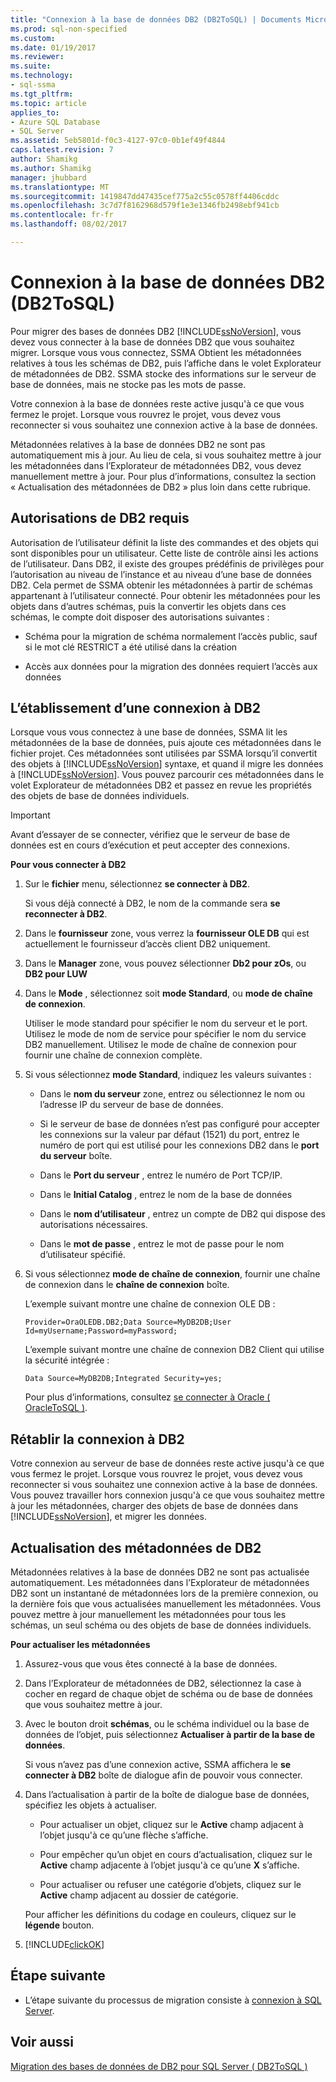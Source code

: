 ```yaml
---
title: "Connexion à la base de données DB2 (DB2ToSQL) | Documents Microsoft"
ms.prod: sql-non-specified
ms.custom: 
ms.date: 01/19/2017
ms.reviewer: 
ms.suite: 
ms.technology:
- sql-ssma
ms.tgt_pltfrm: 
ms.topic: article
applies_to:
- Azure SQL Database
- SQL Server
ms.assetid: 5eb5801d-f0c3-4127-97c0-0b1ef49f4844
caps.latest.revision: 7
author: Shamikg
ms.author: Shamikg
manager: jhubbard
ms.translationtype: MT
ms.sourcegitcommit: 1419847dd47435cef775a2c55c0578ff4406cddc
ms.openlocfilehash: 3c7d7f8162968d579f1e3e1346fb2498ebf941cb
ms.contentlocale: fr-fr
ms.lasthandoff: 08/02/2017

---
```

# <a name="connecting-to-db2-database-db2tosql"></a>Connexion à la base de données DB2 (DB2ToSQL)
Pour migrer des bases de données DB2 [!INCLUDE[ssNoVersion](../../includes/ssnoversion_md.md)], vous devez vous connecter à la base de données DB2 que vous souhaitez migrer. Lorsque vous vous connectez, SSMA Obtient les métadonnées relatives à tous les schémas de DB2, puis l’affiche dans le volet Explorateur de métadonnées de DB2. SSMA stocke des informations sur le serveur de base de données, mais ne stocke pas les mots de passe.  
  
Votre connexion à la base de données reste active jusqu'à ce que vous fermez le projet. Lorsque vous rouvrez le projet, vous devez vous reconnecter si vous souhaitez une connexion active à la base de données.  
  
Métadonnées relatives à la base de données DB2 ne sont pas automatiquement mis à jour. Au lieu de cela, si vous souhaitez mettre à jour les métadonnées dans l’Explorateur de métadonnées DB2, vous devez manuellement mettre à jour. Pour plus d’informations, consultez la section « Actualisation des métadonnées de DB2 » plus loin dans cette rubrique.  
  
## <a name="required-db2-permissions"></a>Autorisations de DB2 requis  
Autorisation de l’utilisateur définit la liste des commandes et des objets qui sont disponibles pour un utilisateur. Cette liste de contrôle ainsi les actions de l’utilisateur. Dans DB2, il existe des groupes prédéfinis de privilèges pour l’autorisation au niveau de l’instance et au niveau d’une base de données DB2. Cela permet de SSMA obtenir les métadonnées à partir de schémas appartenant à l’utilisateur connecté. Pour obtenir les métadonnées pour les objets dans d’autres schémas, puis la convertir les objets dans ces schémas, le compte doit disposer des autorisations suivantes :  
  
-   Schéma pour la migration de schéma normalement l’accès public, sauf si le mot clé RESTRICT a été utilisé dans la création  
  
-   Accès aux données pour la migration des données requiert l’accès aux données  
  
## <a name="establishing-a-connection-to-db2"></a>L’établissement d’une connexion à DB2  
Lorsque vous vous connectez à une base de données, SSMA lit les métadonnées de la base de données, puis ajoute ces métadonnées dans le fichier projet. Ces métadonnées sont utilisées par SSMA lorsqu’il convertit des objets à [!INCLUDE[ssNoVersion](../../includes/ssnoversion_md.md)] syntaxe, et quand il migre les données à [!INCLUDE[ssNoVersion](../../includes/ssnoversion_md.md)]. Vous pouvez parcourir ces métadonnées dans le volet Explorateur de métadonnées DB2 et passez en revue les propriétés des objets de base de données individuels.  
  
> [!IMPORTANT]  
> Avant d’essayer de se connecter, vérifiez que le serveur de base de données est en cours d’exécution et peut accepter des connexions.  
  
**Pour vous connecter à DB2**  
  
1.  Sur le **fichier** menu, sélectionnez **se connecter à DB2**.  
  
    Si vous déjà connecté à DB2, le nom de la commande sera **se reconnecter à DB2**.  
  
2.  Dans le **fournisseur** zone, vous verrez la **fournisseur OLE DB** qui est actuellement le fournisseur d’accès client DB2 uniquement.  
  
3.  Dans le **Manager** zone, vous pouvez sélectionner **Db2 pour zOs**, ou **DB2 pour LUW**  
  
4.  Dans le **Mode** , sélectionnez soit **mode Standard**, ou **mode de chaîne de connexion**.  
  
    Utiliser le mode standard pour spécifier le nom du serveur et le port. Utilisez le mode de nom de service pour spécifier le nom du service DB2 manuellement. Utilisez le mode de chaîne de connexion pour fournir une chaîne de connexion complète.  
  
5.  Si vous sélectionnez **mode Standard**, indiquez les valeurs suivantes :  
  
    -   Dans le **nom du serveur** zone, entrez ou sélectionnez le nom ou l’adresse IP du serveur de base de données.  
  
    -   Si le serveur de base de données n’est pas configuré pour accepter les connexions sur la valeur par défaut (1521) du port, entrez le numéro de port qui est utilisé pour les connexions DB2 dans le **port du serveur** boîte.  
  
    -   Dans le **Port du serveur** , entrez le numéro de Port TCP/IP.  
  
    -   Dans le **Initial Catalog** , entrez le nom de la base de données  
  
    -   Dans le **nom d’utilisateur** , entrez un compte de DB2 qui dispose des autorisations nécessaires.  
  
    -   Dans le **mot de passe** , entrez le mot de passe pour le nom d’utilisateur spécifié.  
  
6.  Si vous sélectionnez **mode de chaîne de connexion**, fournir une chaîne de connexion dans le **chaîne de connexion** boîte.  
  
    L’exemple suivant montre une chaîne de connexion OLE DB :  
  
    `Provider=OraOLEDB.DB2;Data Source=MyDB2DB;User Id=myUsername;Password=myPassword;`  
  
    L’exemple suivant montre une chaîne de connexion DB2 Client qui utilise la sécurité intégrée :  
  
    `Data Source=MyDB2DB;Integrated Security=yes;`  
  
    Pour plus d’informations, consultez [se connecter à Oracle &#40; OracleToSQL &#41;](../../ssma/oracle/connect-to-oracle-oracletosql.md).  
  
## <a name="reconnecting-to-db2"></a>Rétablir la connexion à DB2  
Votre connexion au serveur de base de données reste active jusqu'à ce que vous fermez le projet. Lorsque vous rouvrez le projet, vous devez vous reconnecter si vous souhaitez une connexion active à la base de données. Vous pouvez travailler hors connexion jusqu'à ce que vous souhaitez mettre à jour les métadonnées, charger des objets de base de données dans [!INCLUDE[ssNoVersion](../../includes/ssnoversion_md.md)], et migrer les données.  
  
## <a name="refreshing-db2-metadata"></a>Actualisation des métadonnées de DB2  
Métadonnées relatives à la base de données DB2 ne sont pas actualisée automatiquement. Les métadonnées dans l’Explorateur de métadonnées DB2 sont un instantané de métadonnées lors de la première connexion, ou la dernière fois que vous actualisées manuellement les métadonnées. Vous pouvez mettre à jour manuellement les métadonnées pour tous les schémas, un seul schéma ou des objets de base de données individuels.  
  
**Pour actualiser les métadonnées**  
  
1.  Assurez-vous que vous êtes connecté à la base de données.  
  
2.  Dans l’Explorateur de métadonnées de DB2, sélectionnez la case à cocher en regard de chaque objet de schéma ou de base de données que vous souhaitez mettre à jour.  
  
3.  Avec le bouton droit **schémas**, ou le schéma individuel ou la base de données de l’objet, puis sélectionnez **Actualiser à partir de la base de données**.  
  
    Si vous n’avez pas d’une connexion active, SSMA affichera le **se connecter à DB2** boîte de dialogue afin de pouvoir vous connecter.  
  
4.  Dans l’actualisation à partir de la boîte de dialogue base de données, spécifiez les objets à actualiser.  
  
    -   Pour actualiser un objet, cliquez sur le **Active** champ adjacent à l’objet jusqu'à ce qu’une flèche s’affiche.  
  
    -   Pour empêcher qu’un objet en cours d’actualisation, cliquez sur le **Active** champ adjacente à l’objet jusqu'à ce qu’une **X** s’affiche.  
  
    -   Pour actualiser ou refuser une catégorie d’objets, cliquez sur le **Active** champ adjacent au dossier de catégorie.  
  
    Pour afficher les définitions du codage en couleurs, cliquez sur le **légende** bouton.  
  
5.  [!INCLUDE[clickOK](../../includes/clickok_md.md)]  
  
## <a name="next-step"></a>Étape suivante  
  
-   L’étape suivante du processus de migration consiste à [connexion à SQL Server](http://msdn.microsoft.com/en-us/b59803cb-3cc6-41cc-8553-faf90851410e).  
  
## <a name="see-also"></a>Voir aussi  
[Migration des bases de données de DB2 pour SQL Server &#40; DB2ToSQL &#41;](../../ssma/db2/migrating-db2-databases-to-sql-server-db2tosql.md)  
  

